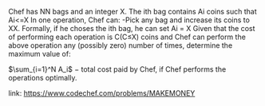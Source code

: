 Chef has NN bags and an integer X. The ith bag contains Ai coins such that Ai<=X 
In one operation, Chef can:
-Pick any bag and increase its coins to XX. Formally, if he choses the ith bag, he can set Ai = X
Given that the cost of performing each operation is C(C≤X) coins and Chef can perform the above operation any (possibly zero) number of times, determine the maximum value of:

$\sum_{i=1}^N A_i$ $-$ total cost paid by Chef, if Chef performs the operations optimally.

link: https://www.codechef.com/problems/MAKEMONEY